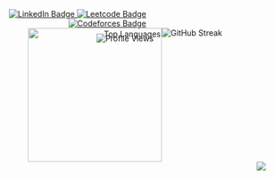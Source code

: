 

<div align="right" style="position: relative; text-align: center;">
        <!-- Profile view badge -->
        <span style="position: absolute; top: 100%; left: 50%; transform: translateX(-50%); margin-top: 10px;">
                <img src="https://komarev.com/ghpvc/?username=million-t&style=flat-square&color=blue" alt="Profile Views"/>
        </span>
        <!-- Social badges -->
        <div id="badges" align="right" style="width: 290px;">
            <a href="https://www.linkedin.com/in/million-tolessa/">
                <img src="https://img.shields.io/badge/LinkedIn-blue?style=for-the-badge&logo=linkedin&logoColor=white" alt="LinkedIn Badge"/>
            </a>
            <a href="https://leetcode.com/Million_/">
                <img src="https://img.shields.io/badge/Leetcode-black?style=for-the-badge&logo=leetcode&logoColor=yellow" alt="Leetcode Badge" />
            </a>
            <a href="https://codeforces.com/profile/sterlin">
                <img src="https://img.shields.io/badge/Codeforces-white?style=for-the-badge&logo=codeforces&logoColor=blue" alt="Codeforces Badge"/>
            </a>
        </div>
</div>


<div align="right" style="display: flex; justify-content: center;">
    <!-- Left image -->
    <img src="https://github-readme-stats.vercel.app/api/top-langs/?username=million-t&layout=compact&theme=dracula" width="240"  alt="Top Languages" />
    <!-- Right content with black background -->
     <img src="http://github-readme-streak-stats.herokuapp.com?user=million-t&theme=dracula"  alt="GitHub Streak" />    
</div>
<div align="right" >
        <img src="https://github-readme-activity-graph.vercel.app/graph?username=million-t&theme=github-compact" />
</div>
 <!-- 
<div align="right" style="display: flex; justify-content: center; gap: 0px; width: 640;">
  <img src="https://leetcode.card.workers.dev/Million_?theme=dark&font=baloo&&extension=activity"   height="320"/>
  <img src="https://codeforces-readme-stats.vercel.app/api/card?username=sterlin&theme=dark_lc&disable_animations=false&show_icons=true&force_username=false" width="420"/>
</div>
-->

